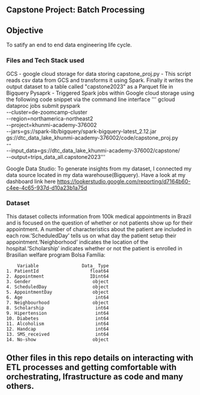 ## Capstone Project: Batch Processing

## Objective 
To satify an end to end data engineering life cycle.

### Files and Tech Stack used
GCS - google cloud storage for data storing
capstone_proj.py - This script reads csv data from GCS and transforms it using Spark. Finally it writes the output dataset to a table called "capstone2023" as a Parquet file in Bigquery
Pysaprk - Triggered Spark jobs within Google cloud storage using the following code snippet via the command line interface 
''' gcloud dataproc jobs submit pyspark \
    --cluster=de-zoomcamp-cluster \
    --region=northamerica-northeast2 \
    --project=khunmi-academy-376002 \
    --jars=gs://spark-lib/bigquery/spark-bigquery-latest_2.12.jar \
    gs://dtc_data_lake_khunmi-academy-376002/code/capstone_proj.py \
    -- \
        --input_data=gs://dtc_data_lake_khunmi-academy-376002/capstone/ \
        --output=trips_data_all.capstone2023'''

Google Data Studio: To generate insights from my dataset, I connected my data source located in my data warehouse(Bigquery). Have a look at my dashboard link here https://lookerstudio.google.com/reporting/d7164b60-c4ee-4c65-937d-d10a23b1a75d

### Dataset

This dataset collects information from 100k medical appointments in Brazil and is focused on the
question of whether or not patients show up for their appointment. A number of characteristics
about the patient are included in each row.‘ScheduledDay’ tells us on what day the patient setup their appointment.‘Neighborhood’ indicates the location of the hospital.‘Scholarship’ indicates whether or not the patient is enrolled in Brasilian welfare program Bolsa Família:

        Variable                Data_ Type
    1. PatientId                   float64
    2. Appointment                 IDint64
    3. Gender                       object
    4. ScheduledDay                 object
    5. AppointmentDay               object
    6. Age                           int64
    7. Neighbourhood                object
    8. Scholarship                   int64
    9. Hipertension                  int64
    10. Diabetes                     int64
    11. Alcoholism                   int64
    12. Handcap                      int64
    13. SMS_received                 int64
    14. No-show                     object



## Other files in this repo details on interacting with ETL processes and getting comfortable with orchestrating, Ifrastructure as code and many others.